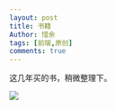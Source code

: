 ```yaml
---
layout: post
title: 书籍
Author: 惜余
tags: [前端,原创]
comments: true
---
```


<div>
<p>这几年买的书，稍微整理下。</p>
<image src="/myblog/images/书籍.png"/>
</div>